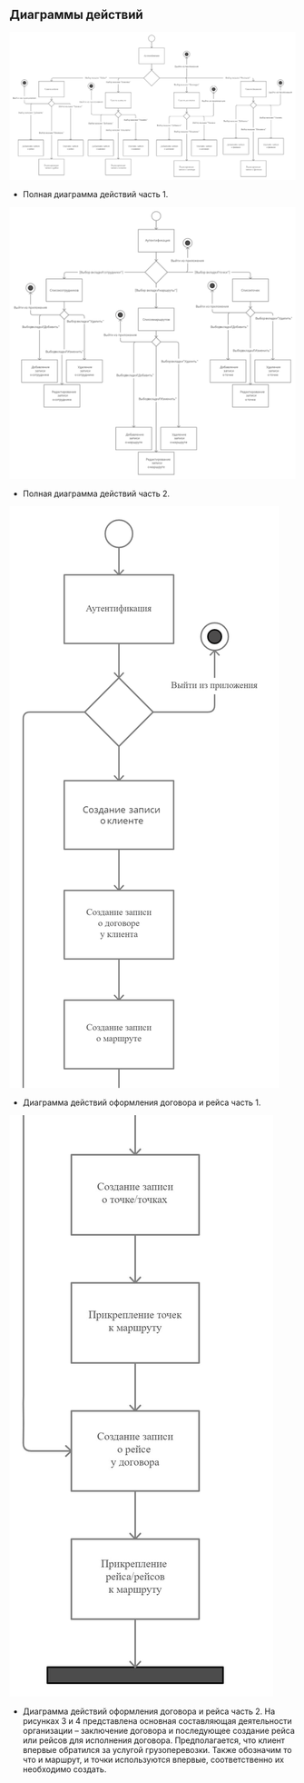 ## Диаграммы действий
![Диаграмма](diagrams/act1.png)
+ Полная диаграмма действий часть 1.

![Диаграмма](diagrams/act2.png)
+ Полная диаграмма действий часть 2.

![Диаграмма](diagrams/act3.png)
+ Диаграмма действий оформления договора и рейса часть 1.

![Диаграмма](diagrams/act4.jpg)
+ Диаграмма действий оформления договора и рейса часть 2.
На рисунках 3 и 4 представлена основная составляющая деятельности организации – заключение договора и последующее создание рейса или рейсов для исполнения договора.
Предполагается, что клиент впервые обратился за услугой грузоперевозки. 
Также обозначим то что и маршрут, и точки используются впервые, соответственно их необходимо создать.
